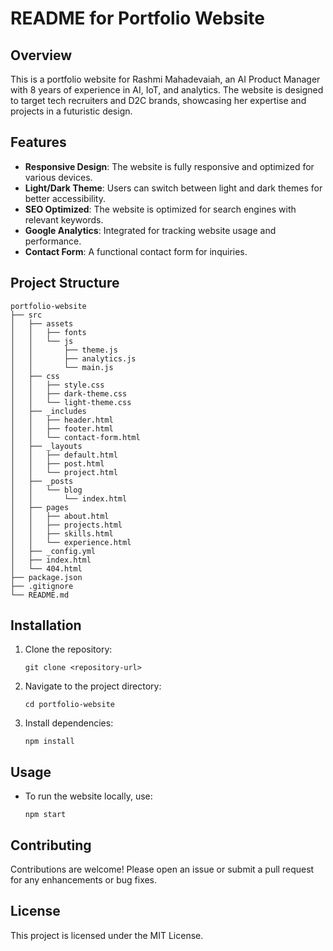 # README for Portfolio Website

## Overview
This is a portfolio website for Rashmi Mahadevaiah, an AI Product Manager with 8 years of experience in AI, IoT, and analytics. The website is designed to target tech recruiters and D2C brands, showcasing her expertise and projects in a futuristic design.

## Features
- **Responsive Design**: The website is fully responsive and optimized for various devices.
- **Light/Dark Theme**: Users can switch between light and dark themes for better accessibility.
- **SEO Optimized**: The website is optimized for search engines with relevant keywords.
- **Google Analytics**: Integrated for tracking website usage and performance.
- **Contact Form**: A functional contact form for inquiries.

## Project Structure
```
portfolio-website
├── src
│   ├── assets
│   │   ├── fonts
│   │   └── js
│   │       ├── theme.js
│   │       ├── analytics.js
│   │       └── main.js
│   ├── css
│   │   ├── style.css
│   │   ├── dark-theme.css
│   │   └── light-theme.css
│   ├── _includes
│   │   ├── header.html
│   │   ├── footer.html
│   │   └── contact-form.html
│   ├── _layouts
│   │   ├── default.html
│   │   ├── post.html
│   │   └── project.html
│   ├── _posts
│   │   └── blog
│   │       └── index.html
│   ├── pages
│   │   ├── about.html
│   │   ├── projects.html
│   │   ├── skills.html
│   │   └── experience.html
│   ├── _config.yml
│   ├── index.html
│   └── 404.html
├── package.json
├── .gitignore
└── README.md
```

## Installation
1. Clone the repository:
   ```
   git clone <repository-url>
   ```
2. Navigate to the project directory:
   ```
   cd portfolio-website
   ```
3. Install dependencies:
   ```
   npm install
   ```

## Usage
- To run the website locally, use:
  ```
  npm start
  ```

## Contributing
Contributions are welcome! Please open an issue or submit a pull request for any enhancements or bug fixes.

## License
This project is licensed under the MIT License.